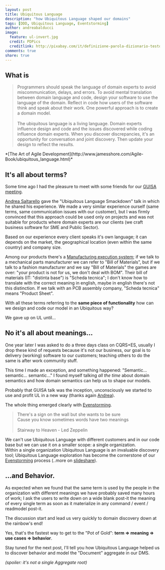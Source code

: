 ```yaml
---
layout: post
title: Ubiquitous Language
description: "how Ubiquitous Language shaped our domains"
tags: [DDD, Ubiquitous Language, Eventstorming]
author: andreabalducci
image:
  feature: ul-invert.jpg
  credit: PDPics
  creditlink: http://pixabay.com/it/definizione-parola-dizionario-testo-390785/
comments: true
share: true
---
```


## What is
<blockquote>
Programmers should speak the language of domain experts to avoid
miscommunication, delays, and errors. To avoid mental translation between domain
language and code, design your software to use the language of the domain.
Reflect in code how users of the software think and speak about their work.
One powerful approach is to create a domain model.
<br/><br/>
The ubiquitous language is a living language. Domain experts influence design
and code and the issues discovered while coding influence domain experts.
When you discover discrepancies, it's an opportunity for conversation and joint
discovery. Then update your design to reflect the results.
</blockquote>
*[The Art of Agile Development](http://www.jamesshore.com/Agile-Book/ubiquitous_language.html)*


## It's all about terms?
Some time ago I had the pleasure to meet with some friends for our
[GUISA meeting](http://www.eventbrite.it/e/guisa-meeting-1-tickets-2972429617).

[Andrea Saltarello](https://twitter.com/andysal74) gave the
"Ubiquitous Language Smackdown" talk in which he shared his experience.
We made a very similar experience ourself (same terms, same communication issues
with our customer), but I was firmly convinced that this approach could be used
only on projects and was not suitable for products where domain experts are our
clients (we craft business software for SME and Public Sector).

Based on our experience every client speaks it's own language;
it can depends on the market, the geographical location (even within the same
country) and company size.

Among our products there's a [Manufacturing execution system](http://en.wikipedia.org/wiki/Manufacturing_execution_system);
if we talk to a mechanical parts manufacturer we can refer to "Bill of Materials",
but if we talk to a fashion manufacturer and we say "Bill of Materials" the games
are over: "your product is not for us, we don't deal with BOM".
Their bill of materials (IT: "distinta base") is "Scheda tecnica"; I don't know
how to translate with the correct meaning in english, maybe in english there's
not this distinction. If we talk with an PCB assembly company, "Scheda tecnica"
means "Product Sheet".

With all these terms referring to the **same piece of functionality** how can
we design and code our model in an Ubiquitous way?

We gave up on UL until...

## No it's all about meanings...

One year later I was asked to do a three days class on CQRS+ES, usually I drop
these kind of requests because it's not our business, our goal is to delivery
(working) software to our customers; teaching others to do the same is after
work community stuff.

This time I made an exception, and something happened: "Semantic... semantic...
semantic..." I found myself talking *all the time* about domain semantics and
how domain semantics can help us to shape our models.

Probably that GUISA talk was the inception, unconsciously we started to use and
profit UL in a new way (thanks again
[Andrea](https://twitter.com/andysal74)).

The whole thing emerged clearly with [Evenstorming](http://ziobrando.blogspot.it/2013/11/introducing-event-storming.html).

<blockquote>
There's a sign on the wall but she wants to be sure<br/>  
Cause you know sometimes words have two meanings<br/>
<br/>
Stairway to Heaven - Led Zeppelin
</blockquote>

We can't use Ubiquitous Language with different customers and in our code base
but we can use it on a smaller scope: a single organization.  
Within a single organization Ubiquitous Language is an invaluable discovery tool;
Ubiquitous Language exploration has become the cornerstone of our
[Evenstorming](http://ziobrando.blogspot.it/2013/11/introducing-event-storming.html)
process (..more on [slideshare](http://www.slideshare.net/andreabalducci/alam-aeki-guida-illustrata-alla-modellazione-di-un-dominio-con-event-sourcing-event-storming)).

## ...and Behavior.
As expected when we found that the same term is used by the people in the
organization with different meanings we have probably saved many hours of work;
I ask the users to write down on a wide blank post-it the meaning of every single
term as soon as it materialize in any command / event / readmodel post-it.

The discussion start and lead us very quickly to domain discovery down at
the rainbow's end!

Yes, that's the fastest way to get to the "Pot of Gold":
**term => meaning => use cases => behavior**.

Stay tuned for the next post, I'll tell you how Ubiquitous Language helped us
to discover behavior and model the "Document" aggregate in our DMS.

*(spoiler: it's not a single Aggregate root)*

